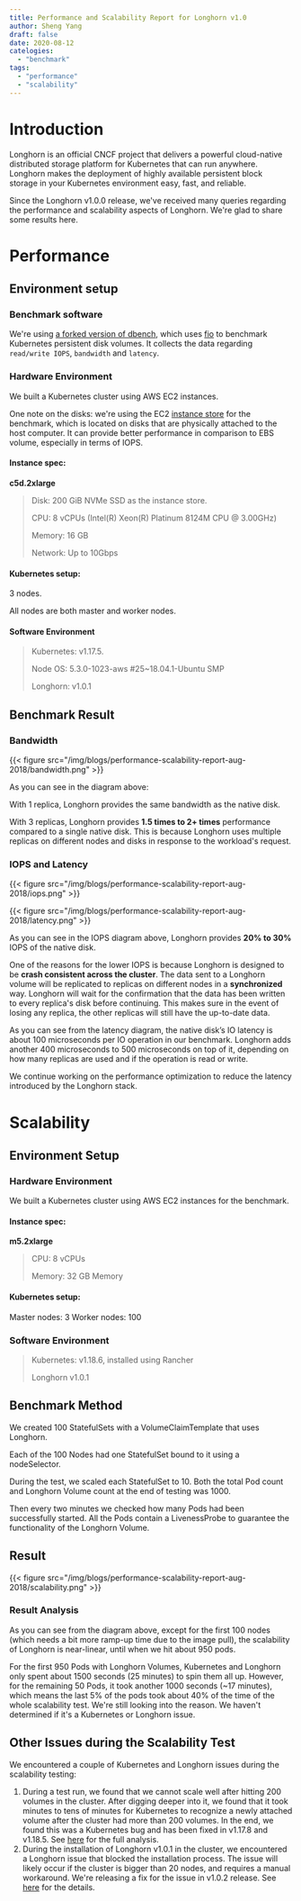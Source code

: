 ```yaml
---
title: Performance and Scalability Report for Longhorn v1.0
author: Sheng Yang
draft: false
date: 2020-08-12
catelogies:
  - "benchmark"
tags:
  - "performance"
  - "scalability"
---
```


# Introduction
Longhorn is an official CNCF project that delivers a powerful cloud-native distributed storage platform for Kubernetes that can run anywhere. Longhorn makes the deployment of highly available persistent block storage in your Kubernetes environment easy, fast, and reliable.

Since the Longhorn v1.0.0 release, we've received many queries regarding the performance and scalability aspects of Longhorn. We're glad to share some results here.

# Performance
## Environment setup
### Benchmark software
We're using [a forked version of dbench](https://github.com/longhorn/dbench), which uses [fio](https://github.com/axboe/fio) to benchmark Kubernetes persistent disk volumes. It collects the data regarding `read/write IOPS`, `bandwidth` and `latency`.

### Hardware Environment
We built a Kubernetes cluster using AWS EC2 instances.

One note on the disks: we're using the EC2 [instance store](https://docs.aws.amazon.com/AWSEC2/latest/UserGuide/InstanceStorage.html) for the benchmark, which is located on disks that are physically attached to the host computer. It can provide better performance in comparison to EBS volume, especially in terms of IOPS.

#### Instance spec:
**c5d.2xlarge**

>Disk: 200 GiB NVMe SSD as the instance store.
>
>CPU: 8 vCPUs (Intel(R) Xeon(R) Platinum 8124M CPU @ 3.00GHz)
>
>Memory: 16 GB
>
>Network: Up to 10Gbps

#### Kubernetes setup:
3 nodes.

All nodes are both master and worker nodes.

#### Software Environment
>Kubernetes: v1.17.5.
>
>Node OS: 5.3.0-1023-aws #25~18.04.1-Ubuntu SMP
>
>Longhorn: v1.0.1


## Benchmark Result
### Bandwidth

{{< figure src="/img/blogs/performance-scalability-report-aug-2018/bandwidth.png" >}}

As you can see in the diagram above:

With 1 replica, Longhorn provides the same bandwidth as the native disk.

With 3 replicas, Longhorn provides **1.5 times to 2+ times** performance compared to a single native disk. This is because Longhorn uses multiple replicas on different nodes and disks in response to the workload's request.



### IOPS and Latency

{{< figure src="/img/blogs/performance-scalability-report-aug-2018/iops.png" >}}

{{< figure src="/img/blogs/performance-scalability-report-aug-2018/latency.png" >}}

As you can see in the IOPS diagram above, Longhorn provides **20% to 30%** IOPS of the native disk.

One of the reasons for the lower IOPS is because Longhorn is designed to be **crash consistent across the cluster**. The data sent to a Longhorn volume will be replicated to replicas on different nodes in a **synchronized** way. Longhorn will wait for the confirmation that the data has been written to every replica's disk before continuing. This makes sure in the event of losing any replica, the other replicas will still have the up-to-date data.

As you can see from the latency diagram, the native disk’s IO latency is about 100 microseconds per IO operation in our benchmark. Longhorn adds another 400 microseconds to 500 microseconds on top of it, depending on how many replicas are used and if the operation is read or write.

We continue working on the performance optimization to reduce the latency introduced by the Longhorn stack.

# Scalability
## Environment Setup
### Hardware Environment
We built a Kubernetes cluster using AWS EC2 instances for the benchmark.

#### Instance spec:
**m5.2xlarge**
>CPU: 8 vCPUs
>
>Memory: 32 GB Memory
>

#### Kubernetes setup:
Master nodes: 3
Worker nodes: 100


### Software Environment
>Kubernetes: v1.18.6, installed using Rancher
>
>Longhorn v1.0.1

## Benchmark Method
We created 100 StatefulSets with a VolumeClaimTemplate that uses Longhorn.

Each of the 100 Nodes had one StatefulSet bound to it using a nodeSelector.

During the test, we scaled each StatefulSet to 10.
Both the total Pod count and Longhorn Volume count at the end of testing was 1000.

Then every two minutes we checked how many Pods had been successfully started.
All the Pods contain a LivenessProbe to guarantee the functionality of the Longhorn Volume.

## Result

{{< figure src="/img/blogs/performance-scalability-report-aug-2018/scalability.png" >}}

### Result Analysis
As you can see from the diagram above, except for the first 100 nodes (which needs a bit more ramp-up time due to the image pull), the scalability of Longhorn is near-linear, until when we hit about 950 pods.

For the first 950 Pods with Longhorn Volumes, Kubernetes and Longhorn only spent about 1500 seconds (25 minutes) to spin them all up. However, for the remaining 50 Pods, it took another 1000 seconds (~17 minutes), which means the last 5% of the pods took about 40% of the time of the whole scalability test. We're still looking into the reason. We haven't determined if it's a Kubernetes or Longhorn issue.


## Other Issues during the Scalability Test
We encountered a couple of Kubernetes and Longhorn issues during the scalability testing:

1. During a test run, we found that we cannot scale well after hitting 200 volumes in the cluster. After digging deeper into it, we found that it took minutes to tens of minutes for Kubernetes to recognize a newly attached volume after the cluster had more than 200 volumes. In the end, we found this was a Kubernetes bug and has been fixed in v1.17.8 and v1.18.5. See [here](https://github.com/longhorn/longhorn/issues/1463#issuecomment-664679380) for the full analysis.
2. During the installation of Longhorn v1.0.1 in the cluster, we encountered a Longhorn issue that blocked the installation process. The issue will likely occur if the cluster is bigger than 20 nodes, and requires a manual workaround. We're releasing a fix for the issue in v1.0.2 release. See [here](https://github.com/longhorn/longhorn/issues/1646) for the details.



